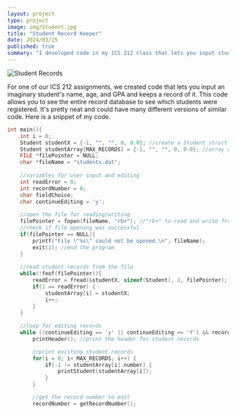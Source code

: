 ```yaml
---
layout: project
type: project
image: img/Student.jpg
title: "Student Record Keeper"
date: 2024/03/25
published: true
summary: "I developed code in my ICS 212 class that lets you input student information and keep a record of it."
---
```


![Student Records](https://tx02201707.schoolwires.net/cms/lib/TX02201707/Centricity/Domain/5513/records.jpg)

For one of our ICS 212 assignments, we created code that lets you input an imaginary student's name, age, and GPA and keeps a record of it. This code allows you to see the entire record database to see which students were registered. It's pretty neat and could have many different versions of similar code. Here is a snippet of my code.

```cpp
int main(){
    int i = 0;
    Student studentX = {-1, "", "", 0, 0.0}; //create a Student struct with default values
    Student studentArray[MAX_RECORDS] = {-1, "", "", 0, 0.0}; //array of Student structs
    FILE *filePointer = NULL;
    char *fileName = "students.dat"; 
   
    //variables for user input and editing
    int readError = 0;
    int recordNumber = 0;
    char fieldChoice;
    char continueEditing = 'y';
   
    //open the file for reading/writing
    filePointer = fopen(fileName, "rb+"); //"rb+" to read and write from a binary file
    //check if file opening was successful 
    if(filePointer == NULL){
        printf("File \"%s\" could not be opened.\n", fileName); 
        exit(1); //end the program
    }
     
    //read student records from the file
    while(!feof(filePointer)){
        readError = fread(&studentX, sizeof(Student), 1, filePointer);
        if(1 == readError) {
            studentArray[i] = studentX;
            i++;
        }
    }
    
    //loop for editing records
    while ((continueEditing == 'y' || continueEditing == 'Y') && recordNumber != 20) {
        printHeader(); //print the header for student records

        //print existing student records
        for(i = 0; i< MAX_RECORDS; i++) {
            if(-1 != studentArray[i].number) {
                printStudent(studentArray[i]);
            }
        }

        //get the record number to edit
        recordNumber = getRecordNumber();
```
